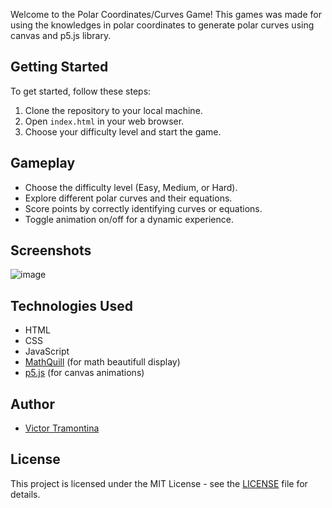 Welcome to the Polar Coordinates/Curves Game! This games was made for using the knowledges in polar coordinates to generate polar curves using canvas and p5.js library.

## Getting Started

To get started, follow these steps:

1. Clone the repository to your local machine.
2. Open `index.html` in your web browser.
3. Choose your difficulty level and start the game.

## Gameplay

- Choose the difficulty level (Easy, Medium, or Hard).
- Explore different polar curves and their equations.
- Score points by correctly identifying curves or equations.
- Toggle animation on/off for a dynamic experience.

## Screenshots

![image](https://github.com/VicTramontina/coordenadas-polares/assets/108145998/c9667f8d-d0ea-4262-b4f4-d3ac993976c8)

## Technologies Used

- HTML
- CSS
- JavaScript
- [MathQuill]([https://link-to-mathquill.com](http://mathquill.com/)) (for math beautifull display)
- [p5.js]([https://link-to-p5js.com](https://p5js.org/)) (for canvas animations)

## Author

- [Victor Tramontina](https://github.com/VicTramontina)

## License

This project is licensed under the MIT License - see the [LICENSE](LICENSE) file for details.
